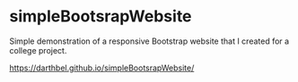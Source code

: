 # simpleBootsrapWebsite
Simple demonstration of a responsive Bootstrap website that I created for a college project.

https://darthbel.github.io/simpleBootsrapWebsite/
